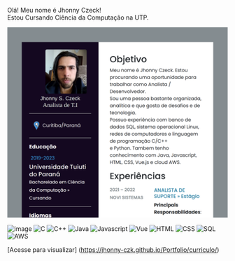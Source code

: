 Olá! Meu nome é Jhonny Czeck!  
Estou Cursando Ciência da Computação na UTP. 

![preview](./img/preview.png)

![image]({https://img.shields.io/badge/Python-FFD43B?style=for-the-badge&logo=python&logoColor=blue})
![C]({https://img.shields.io/badge/C-00599C?style=for-the-badge&logo=c&logoColor=white})
![C++]({https://img.shields.io/badge/C%2B%2B-00599C?style=for-the-badge&logo=c%2B%2B&logoColor=white})
![Java]({https://img.shields.io/badge/OpenJDK-ED8B00?style=for-the-badge&logo=openjdk&logoColor=white})
![Javascript]({https://img.shields.io/badge/JavaScript-323330?style=for-the-badge&logo=javascript&logoColor=F7DF1E})
![Vue]({https://img.shields.io/badge/Vue.js-35495E?style=for-the-badge&logo=vuedotjs&logoColor=4FC08D})
![HTML]({https://img.shields.io/badge/HTML5-E34F26?style=for-the-badge&logo=html5&logoColor=white})
![CSS]({https://img.shields.io/badge/CSS3-1572B6?style=for-the-badge&logo=css3&logoColor=white})
![SQL]({https://img.shields.io/badge/MariaDB-003545?style=for-the-badge&logo=mariadb&logoColor=white})
![AWS]({https://img.shields.io/badge/Amazon_AWS-FF9900?style=for-the-badge&logo=amazonaws&logoColor=white})

[Acesse para visualizar] (https://jhonny-czk.github.io/Portfolio/curriculo/)
